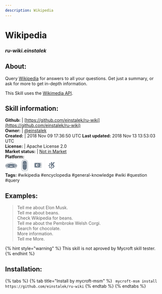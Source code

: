 ```yaml
---  
description: Wikipedia  
---  
```

# Wikipedia  
### _ru-wiki.einstalek_  
## About:  
Query [Wikipedia](https://www.wikipedia.org) for answers to all your questions.  Get just a summary, or ask for more to get in-depth information.

This Skill uses the [Wikimedia API](https://en.wikipedia.org/w/api.php).

## Skill information:  
**Github:** | [https://github.com/einstalek/ru-wiki](https://github.com/einstalek/ru-wiki)  
**Owner:** | [@einstalek](https://github.com/einstalek)  
**Created:** | 2018 Nov 09 17:36:50 UTC  **Last updated:** 2018 Nov 13 13:53:03 UTC  
**License:** | Apache License 2.0  
**Market status:** | [Not in Market](https://market.mycroft.ai/skill/)  
**Platform:**  
 ![](../.gitbook/assets/mark-1-icon.png)  ![](../.gitbook/assets/mark-2-icon.png)  ![](../.gitbook/assets/picroft-icon.png)  ![](../.gitbook/assets/kde.png)   
**Tags:** \#wikipedia \#encyclopedia \#general-knowledge \#wiki \#question \#query   
## Examples:  
> Tell me about Elon Musk.  
> Tell me about beans.  
> Check Wikipedia for beans.  
> Tell me about the Pembroke Welsh Corgi.  
> Search for chocolate.  
> More information.  
> Tell me More.  
  
{% hint style="warning" %}
This skill is not aproved by Mycroft skill tester.
{% endhint %}
    
## Installation:  
{% tabs %}
{% tab title="Install by mycroft-msm" %}
``` mycroft-msm install https://github.com/einstalek/ru-wiki```
{% endtab %}
  {% endtabs %}
  